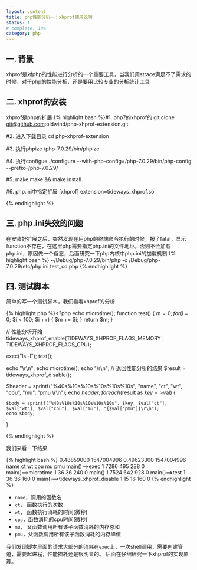 ```yaml
---
layout: content
title: php性能分析一：xhprof使用说明
status: 1
# complete: 10% 
category: php
---
```


## 一. 背景 ##
xhprof是对php的性能进行分析的一个重要工具，当我们用strace满足不了需求的时候，对于php的性能分析，还是要用比较专业的分析统计工具

## 二. xhprof的安装 ##

xhprof是php的扩展
{% highlight bash %}#1. php7的xhprof的
git clone git@github.com:oldwind/php-xhprof-extension.git

#2. 进入下载目录
cd php-xhprof-extension

#3. 执行phpize
/php-7.0.29/bin/phpize

#4. 执行configue
./configure --with-php-config=/php-7.0.29/bin/php-config --prefix=/php-7.0.29/

#5. make
make && make install

#6. php.ini中指定扩展
[xhprof]
extension=tideways_xhprof.so

{% endhighlight %}

## 三. php.ini失效的问题 ##
在安装好扩展之后，突然发现在用php的终端命令执行的时候，报了fatal，显示function不存在，在这里php需要指定php.ini的文件地址。否则不会加载php.ini，原因做一个备忘，后面研究一下php内核中php.ini的加载机制
{% highlight bash %}
~/Debug/php-7.0.29/bin/php -c /Debug/php-7.0.29/etc/php.ini test_cd.php
{% endhighlight %}

## 四. 测试脚本 ##
简单的写一个测试脚本，我们看看xhprof的分析

{% highlight php %}<?php
echo microtime();
function test() {
    $m = 0;
    for ($i = 0; $i < 100; $i ++) {
        $m += $i;
    }
    return $m;
}

// 性能分析开始
tideways_xhprof_enable(TIDEWAYS_XHPROF_FLAGS_MEMORY | TIDEWAYS_XHPROF_FLAGS_CPU);

exec("ls -l");
test();

echo "\r\n";
echo microtime();
echo "\r\n";
// 返回性能分析的结果
$result = tideways_xhprof_disable();


$header = sprintf("%40s%10s%10s%10s%10s%10s", "name", "ct", "wt", "cpu", "mu", "pmu \r\n");
echo $header;
foreach($result as $key=>$val) {

    $body = sprintf("%40s%10s%10s%10s%10s%10s", $key, $val["ct"], $val["wt"], $val["cpu"], $val["mu"], "{$val["pmu"]}\r\n");
    echo $body;
}

{% endhighlight %}

我们来看一下结果

{% highlight bash %}
0.48859000 1547004996
0.49623300 1547004996
                                    name        ct        wt       cpu        mu    pmu
                           main()==>exec         1      7286       495       288       0
                      main()==>microtime         1        36        36       240       0
                                  main()         1      7524       642       928       0
                           main()==>test         1        36        36       160       0
        main()==>tideways_xhprof_disable         1        15        16       160       0
{% endhighlight %}

- `name`，调用的函数名
- `ct`， 函数执行的次数
- `wt`， 函数执行消耗的时间(微秒)
- `cpu`，函数消耗的cpu时间(微秒)
- `mu`， 父函数调用所有该子函数消耗的内存总和
- `pmu`，父函数调用所有该子函数消耗的内存峰值

我们发现脚本里面的请求大部分的消耗在`exec`上，一次shell调用，需要创建管道，需要起进程，性能损耗还是很明显的。 后面在仔细研究一下xhprof的实现原理。


